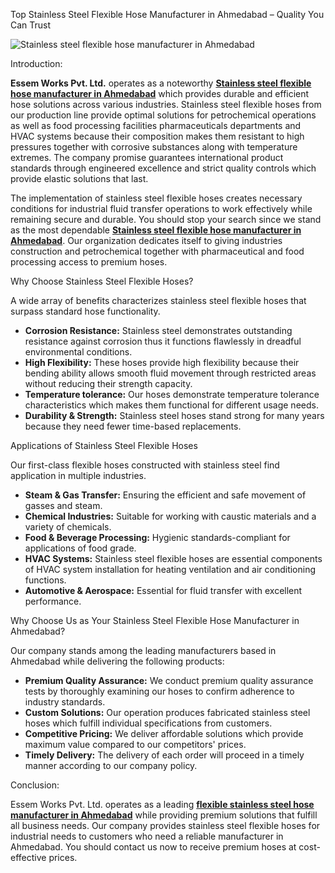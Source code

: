Top Stainless Steel Flexible Hose Manufacturer in Ahmedabad – Quality You Can Trust

![Stainless steel flexible hose manufacturer in Ahmedabad](https://essemworks.com/wp-content/uploads/2024/07/High-Pressure-Flexible-metal-hoses-7.jpg#right)

Introduction:

**Essem Works Pvt. Ltd.** operates as a noteworthy [**Stainless steel flexible hose manufacturer in Ahmedabad**](https://essemworks.com/) which provides durable and efficient hose solutions across various industries. Stainless steel flexible hoses from our production line provide optimal solutions for petrochemical operations as well as food processing facilities pharmaceuticals departments and HVAC systems because their composition makes them resistant to high pressures together with corrosive substances along with temperature extremes. The company promise guarantees international product standards through engineered excellence and strict quality controls which provide elastic solutions that last.

The implementation of stainless steel flexible hoses creates necessary conditions for industrial fluid transfer operations to work effectively while remaining secure and durable. You should stop your search since we stand as the most dependable [**Stainless steel flexible hose manufacturer in Ahmedabad**](https://essemworks.com/enquiry/). Our organization dedicates itself to giving industries construction and petrochemical together with pharmaceutical and food processing access to premium hoses.

Why Choose Stainless Steel Flexible Hoses?

A wide array of benefits characterizes stainless steel flexible hoses that surpass standard hose functionality.

- **Corrosion Resistance:** Stainless steel demonstrates outstanding resistance against corrosion thus it functions flawlessly in dreadful environmental conditions.
- **High Flexibility:** These hoses provide high flexibility because their bending ability allows smooth fluid movement through restricted areas without reducing their strength capacity.
- **Temperature tolerance:** Our hoses demonstrate temperature tolerance characteristics which makes them functional for different usage needs.
- **Durability & Strength:** Stainless steel hoses stand strong for many years because they need fewer time-based replacements.

Applications of Stainless Steel Flexible Hoses

Our first-class flexible hoses constructed with stainless steel find application in multiple industries.

- **Steam & Gas Transfer:** Ensuring the efficient and safe movement of gasses and steam.
- **Chemical Industries:** Suitable for working with caustic materials and a variety of chemicals.
- **Food & Beverage Processing:** Hygienic standards-compliant for applications of food grade.
- **HVAC Systems:** Stainless steel flexible hoses are essential components of HVAC system installation for heating ventilation and air conditioning functions.
- **Automotive & Aerospace:** Essential for fluid transfer with excellent performance.

Why Choose Us as Your Stainless Steel Flexible Hose Manufacturer in Ahmedabad?

Our company stands among the leading manufacturers based in Ahmedabad while delivering the following products:

- **Premium Quality Assurance:** We conduct premium quality assurance tests by thoroughly examining our hoses to confirm adherence to industry standards. 
- **Custom Solutions:** Our operation produces fabricated stainless steel hoses which fulfill individual specifications from customers. 
- **Competitive Pricing:** We deliver affordable solutions which provide maximum value compared to our competitors' prices. 
- **Timely Delivery:** The delivery of each order will proceed in a timely manner according to our company policy.

Conclusion:

Essem Works Pvt. Ltd. operates as a leading [**flexible stainless steel hose manufacturer in Ahmedabad**](https://essemworks.com/contact-us/) while providing premium solutions that fulfill all business needs. Our company provides stainless steel flexible hoses for industrial needs to customers who need a reliable manufacturer in Ahmedabad. You should contact us now to receive premium hoses at cost-effective prices.
